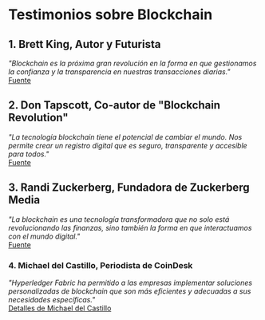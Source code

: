 # Testimonios sobre Blockchain

## 1. **Brett King, Autor y Futurista**
*"Blockchain es la próxima gran revolución en la forma en que gestionamos la confianza y la transparencia en nuestras transacciones diarias."*  
[Fuente](https://www.forbes.com/sites/bernardmarr/2018/11/19/what-is-blockchain-technology-a-beginners-guide/?sh=7646c94a8e57)

## 2. **Don Tapscott, Co-autor de "Blockchain Revolution"**
*"La tecnología blockchain tiene el potencial de cambiar el mundo. Nos permite crear un registro digital que es seguro, transparente y accesible para todos."*  
[Fuente](https://hbr.org/2016/03/how-blockchain-is-changing-money-and-business)

## 3. **Randi Zuckerberg, Fundadora de Zuckerberg Media**
*"La blockchain es una tecnología transformadora que no solo está revolucionando las finanzas, sino también la forma en que interactuamos con el mundo digital."*  
[Fuente](https://www.forbes.com/sites/bernardmarr/2018/02/26/what-is-blockchain-a-beginners-guide-to-the-blockchain-platform/?sh=721752641365)

### 4. **Michael del Castillo, Periodista de CoinDesk**
*"Hyperledger Fabric ha permitido a las empresas implementar soluciones personalizadas de blockchain que son más eficientes y adecuadas a sus necesidades específicas."*  
[Detalles de Michael del Castillo](https://www.coindesk.com/learn/what-is-hyperledger-fabric)
